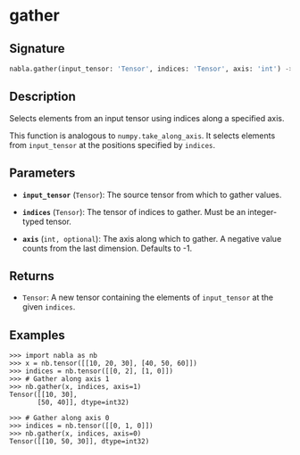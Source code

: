 # gather

## Signature

```python
nabla.gather(input_tensor: 'Tensor', indices: 'Tensor', axis: 'int') -> 'Tensor'
```

## Description

Selects elements from an input tensor using indices along a specified axis.

This function is analogous to `numpy.take_along_axis`. It selects elements
from `input_tensor` at the positions specified by `indices`.

## Parameters

- **`input_tensor`** (`Tensor`): The source tensor from which to gather values.

- **`indices`** (`Tensor`): The tensor of indices to gather. Must be an integer-typed tensor.

- **`axis`** (`int, optional`): The axis along which to gather. A negative value counts from the last dimension. Defaults to -1.

## Returns

- `Tensor`: A new tensor containing the elements of `input_tensor` at the given `indices`.

## Examples

```pycon
>>> import nabla as nb
>>> x = nb.tensor([[10, 20, 30], [40, 50, 60]])
>>> indices = nb.tensor([[0, 2], [1, 0]])
>>> # Gather along axis 1
>>> nb.gather(x, indices, axis=1)
Tensor([[10, 30],
       [50, 40]], dtype=int32)

>>> # Gather along axis 0
>>> indices = nb.tensor([[0, 1, 0]])
>>> nb.gather(x, indices, axis=0)
Tensor([[10, 50, 30]], dtype=int32)
```
